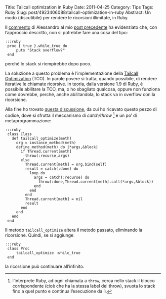 Title: Tailcall optimization in Ruby
Date: 2011-04-25
Category: Tips
Tags: Ruby
Slug: post/4923406088/tailcall-optimization-in-ruby
Abstract: Un modo (discutibile) per rendere le ricorsioni illimitate, in Ruby.

Il [commento][] di Alessandro al mio [post precedente][] ha evidenziato che, con l’approccio descritto, non si potrebbe fare una cosa del tipo:

    :::ruby
     proc { true }.while_true do
         puts "Stack overflow?"
     end


[commento]: /post/4871880142/implementare-i-while-senza-usare-keywords/#comment-190803796
[post precedente]: /post/4871880142/implementare-i-while-senza-usare-keywords/
perché lo stack si riempirebbe dopo poco.

La soluzione a questo problema è l’implementazione della [Tailcall Optimization][] (TCO). In parole povere si tratta, quando possibile, di rendere iterative le chiamate ricorsive.
In teoria, dalla versione 1.9 di Ruby, è possibile abilitare la TCO, ma, o ho sbagliato qualcosa, oppure non funziona come dovrebbe, perché, anche abilitandola, lo stack va in overflow con la ricorsione.

[Tailcall Optimization]: http://en.wikipedia.org/wiki/Tail_call_optimization

Alla fine ho trovato [questa discussione][], da cui ho ricavato questo pezzo di codice, dove si sfrutta il meccanismo di *catch/throw* [^nota] e un po’ di metaprogrammazione:

    :::ruby
     class Class
       def tailcall_optimize(meth)
         org = instance_method(meth)
         define_method(meth) do |*args,&block|
           if Thread.current[meth]
             throw(:recurse,args)
           else
             Thread.current[meth] = org.bind(self)
             result = catch(:done) do
               loop do
                 args = catch(:recurse) do
                   throw(:done,Thread.current[meth].call(*args,&block))
                 end
               end
             end
             Thread.current[meth] = nil
             result
           end
         end
       end
     end

[questa discussione]: http://blade.nagaokaut.ac.jp/cgi-bin/scat.rb/ruby/ruby-talk/145593

Il metodo `tailcall_optimize` altera il metodo passato, eliminando la ricorsione. Quindi, se si aggiunge:

    :::ruby
     class Proc
         tailcall_optimize :while_true
     end

la ricorsione può continuare all’infinito.

[^nota]: l’interprete Ruby, ad ogni chiamata a `throw`, cerca nello stack il blocco corrispondente (cioè che ha la stessa label del throw), svuota lo stack fino a quel punto e continua l’esecuzione da lì.
